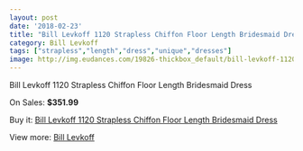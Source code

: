 ```yaml
---
layout: post
date: '2018-02-23'
title: "Bill Levkoff 1120 Strapless Chiffon Floor Length Bridesmaid Dress"
category: Bill Levkoff
tags: ["strapless","length","dress","unique","dresses"]
image: http://img.eudances.com/19826-thickbox_default/bill-levkoff-1120-strapless-chiffon-floor-length-bridesmaid-dress.jpg
---
```

Bill Levkoff 1120 Strapless Chiffon Floor Length Bridesmaid Dress

On Sales: **$351.99**
<a href="https://www.eudances.com/en/bill-levkoff/5908-bill-levkoff-1120-strapless-chiffon-floor-length-bridesmaid-dress.html"><amp-img layout="responsive" width="600" height="600" src="//img.eudances.com/19826-thickbox_default/bill-levkoff-1120-strapless-chiffon-floor-length-bridesmaid-dress.jpg" alt="Bill Levkoff 1120 Strapless Chiffon Floor Length Bridesmaid Dress 0" /></a>
<a href="https://www.eudances.com/en/bill-levkoff/5908-bill-levkoff-1120-strapless-chiffon-floor-length-bridesmaid-dress.html"><amp-img layout="responsive" width="600" height="600" src="//img.eudances.com/19827-thickbox_default/bill-levkoff-1120-strapless-chiffon-floor-length-bridesmaid-dress.jpg" alt="Bill Levkoff 1120 Strapless Chiffon Floor Length Bridesmaid Dress 1" /></a>

Buy it: [Bill Levkoff 1120 Strapless Chiffon Floor Length Bridesmaid Dress](https://www.eudances.com/en/bill-levkoff/5908-bill-levkoff-1120-strapless-chiffon-floor-length-bridesmaid-dress.html "Bill Levkoff 1120 Strapless Chiffon Floor Length Bridesmaid Dress")

View more: [Bill Levkoff](https://www.eudances.com/en/57-bill-levkoff "Bill Levkoff")